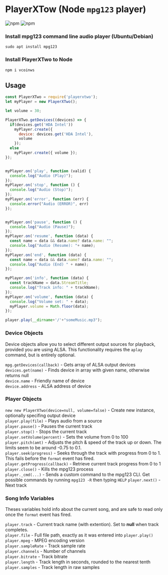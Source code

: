 # PlayerXTow (Node `mpg123` player)

![npm](https://img.shields.io/npm/v/playerxtwo.svg?style=flat-square)
![npm](https://img.shields.io/npm/dt/playerxtwo.svg?style=flat-square)


### Install mpg123 command line audio player (Ubuntu/Debian)
```
sudo apt install mpg123
```

### Install PlayerXTwo to Node
```shell
npm i vcoinws
```

## Usage

```js
const PlayerXTwo = require('playerxtwo');
let myPlayer = new PlayerXTwo();

let volume = 30;

PlayerXTwo.getDevices((devices) => {
  if(devices.get('HDA Intel'))
    myPlayer.create({
      device: devices.get('HDA Intel'),
      volume
    });
  else
    myPlayer.create({ volume });
});


myPlayer.on('play', function (valid) {
  console.log("Audio (Play)");
});
myPlayer.on('stop', function () {
  console.log("Audio (Stop)");
});
myPlayer.on('error', function (err) {
  console.error("Audio (ERROR)", err)
});


myPlayer.on('pause', function () {
  console.log("Audio (Pause)");
});
myPlayer.on('resume', function (data) {
  const name = data && data.name? data.name: "";
  console.log("Audio (Resume): "+ name);
});
myPlayer.on('end', function (data) {
  const name = data && data.name? data.name: "";
  console.log("Audio (End) " + name);
});

myPlayer.on('info', function (data) {
  const trackName = data.StreamTitle;
  console.log("Track info: " + trackName);
});
myPlayer.on('volume', function (data) {
  console.log("Volume set: " + data);
  myPlayer.volume = Math.floor(data);
});

player.play(__dirname+'/'+"someMusic.mp3");

```



### Device Objects

Device objects allow you to select different output sources for playback, provided you are using ALSA.
This functionality requires the `aplay` command, but is entirely optional.

`mpg.getDevices(callback)` - Gets array of ALSA output devices   
`devices.get(name)` - Finds device in array with given name, otherwise returns null   
`device.name` - Friendly name of device   
`device.address` - ALSA address of device


### Player Objects

`new new PlayerXTwo(device=null, volume=false)` - Create new instance, optionally specifing output device  
`player.play(file)` - Plays audio from a source  
`player.pause()` - Pauses the current track  
`player.stop()` - Stops the current track  
`player.setVolume(percent)` - Sets the volume from 0 to 100
`player.pitch(amt)` - Adjusts the pitch & speed of the track up or down. The limits seem to be around -0.75 to 0.1.  
`player.seek(progress)` - Seeks through the track with progress from 0 to 1. This fails before the `format` event has fired.  
`player.getProgress(callback)` - Retrieve current track progress from 0 to 1  
`player.close()` - Kills the mpg123 process  
`player._cmd(...)` - Sends a custom command to the mpg123 CLI. Get possible commands by running `mpg123 -R` then typing `HELP`
`player.next()` - Next track  


### Song Info Variables

Theses variables hold info about the current song, and are safe to read only once the `format` event has fired.

`player.track` - Current track name (with extention). Set to **null** when track completes.  
`player.file` - Full file path, exactly as it was entered into `player.play()`  
`player.mpeg` - MPEG encoding version  
`player.sampleRate` - Track sample rate  
`player.channels` - Number of channels  
`player.bitrate` - Track bitrate  
`player.length` - Track length in seconds, rounded to the nearest tenth  
`player.samples` - Track length in raw samples  
